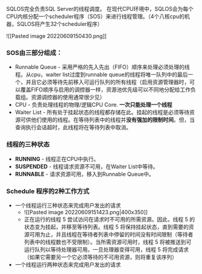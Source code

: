 SQLOS完全负责SQL Server的线程调度。
在现代CPU环境中，SQLOS会为每个CPU内核分配一个scheduler程序（SOS）来进行线程管理。（4个八核cpu的机器，SQLOS将产生32个scheduler程序）

![[Pasted image 20220609150430.png]]


### SOS由三部分组成：
- Runnable Queue - 采用严格的先入先出（FIFO）顺序来处理必须处理的线程。从cpu，waiter list过度到runnable queue的线程将唯一队列中的最后一个，并且它必须等待先前移入可运行队列的所有线程（启用资源管理器时，可以覆盖FIFO顺序与启用的调控器一样，资源池优先级可以不同地分配给工作负载组。资源调控器的使用通常很少见）
- CPU - 负责处理线程的物理/逻辑CPU Core. **一次只能处理一个线程**
- Waiter List - 所有处于挂起状态的线程都存储在此。挂起的线程是必须等待资源可供他们使用的线程。在等待列表中的线程并**没有强加的限制时间**。但，当查询执行会话超时，此线程将在等待列表中取消。

### 线程的三种状态
- **RUNNING** - 线程正在CPU中执行。
- **SUSPENDED** - 线程请求资源不可用，在Waiter List中等待。
- **RUNNABLE** - 请求资源可用，移入到Runnable Queue中。



### Schedule 程序的2种工作方式
- 一个线程运行三种状态来完成用户发出的请求
	- ![[Pasted image 20220609151423.png|400x350]]
	- 正在运行的线程 5 尝试访问在请求时不可用的所需资源。因此，线程 5 的状态变为挂起，并移至等待列表。线程 5 将保持挂起状态，直到需要的资源可用为止，并且线程在等待者列表中停留的时间没有时间限制（等待者列表中的线程数也不受限制）。当所需资源可用时，线程 5 将被推送到可运行队列以等待处理器可用。一旦处理器变得可用，线程 5 将完成请求（如果它需要另一个它必须等待的不可用资源，则将重复该序列）
- 一个线程运行两种状态来完成用户发出的请求